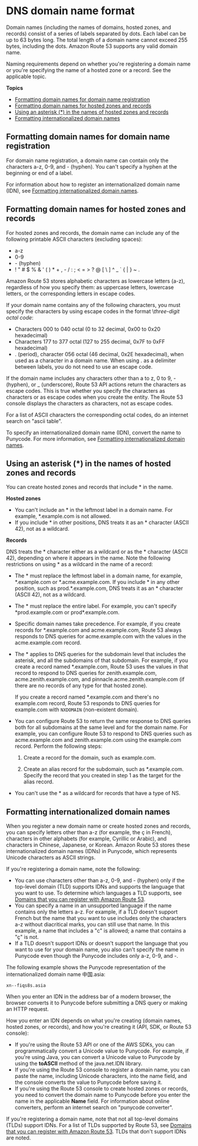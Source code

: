 # DNS domain name format<a name="DomainNameFormat"></a>

Domain names \(including the names of domains, hosted zones, and records\) consist of a series of labels separated by dots\. Each label can be up to 63 bytes long\. The total length of a domain name cannot exceed 255 bytes, including the dots\. Amazon Route 53 supports any valid domain name\. 

Naming requirements depend on whether you're registering a domain name or you're specifying the name of a hosted zone or a record\. See the applicable topic\.

**Topics**
+ [Formatting domain names for domain name registration](#domain-name-format-registration)
+ [Formatting domain names for hosted zones and records](#domain-name-format-hosted-zones)
+ [Using an asterisk \(\*\) in the names of hosted zones and records](#domain-name-format-asterisk)
+ [Formatting internationalized domain names](#domain-name-format-idns)

## Formatting domain names for domain name registration<a name="domain-name-format-registration"></a>

For domain name registration, a domain name can contain only the characters a\-z, 0\-9, and \- \(hyphen\)\. You can't specify a hyphen at the beginning or end of a label\.

For information about how to register an internationalized domain name \(IDN\), see [Formatting internationalized domain names](#domain-name-format-idns)\.

## Formatting domain names for hosted zones and records<a name="domain-name-format-hosted-zones"></a>

For hosted zones and records, the domain name can include any of the following printable ASCII characters \(excluding spaces\):
+ a\-z
+ 0\-9
+ \- \(hyphen\)
+ \! " \# $ % & ' \( \) \* \+ , \- / : ; < = > ? @ \[ \\ \] ^ \_ ` \{ \| \} \~ \. 

Amazon Route 53 stores alphabetic characters as lowercase letters \(a\-z\), regardless of how you specify them: as uppercase letters, lowercase letters, or the corresponding letters in escape codes\. 

If your domain name contains any of the following characters, you must specify the characters by using escape codes in the format \\*three\-digit octal code*:
+ Characters 000 to 040 octal \(0 to 32 decimal, 0x00 to 0x20 hexadecimal\)
+ Characters 177 to 377 octal \(127 to 255 decimal, 0x7F to 0xFF hexadecimal\)
+ \. \(period\), character 056 octal \(46 decimal, 0x2E hexadecimal\), when used as a character in a domain name\. When using \. as a delimiter between labels, you do not need to use an escape code\.

If the domain name includes any characters other than a to z, 0 to 9, \- \(hyphen\), or \_ \(underscore\), Route 53 API actions return the characters as escape codes\. This is true whether you specify the characters as characters or as escape codes when you create the entity\. The Route 53 console displays the characters as characters, not as escape codes\.

For a list of ASCII characters the corresponding octal codes, do an internet search on "ascii table"\. 

To specify an internationalized domain name \(IDN\), convert the name to Punycode\. For more information, see [Formatting internationalized domain names](#domain-name-format-idns)\.

## Using an asterisk \(\*\) in the names of hosted zones and records<a name="domain-name-format-asterisk"></a>

You can create hosted zones and records that include \* in the name\. 

**Hosted zones**
+ You can't include an \* in the leftmost label in a domain name\. For example, \*\.example\.com is not allowed\.
+ If you include \* in other positions, DNS treats it as an \* character \(ASCII 42\), not as a wildcard\.

**Records**

DNS treats the \* character either as a wildcard or as the \* character \(ASCII 42\), depending on where it appears in the name\. Note the following restrictions on using \* as a wildcard in the name of a record:
+ The \* must replace the leftmost label in a domain name, for example, \*\.example\.com or \*\.acme\.example\.com\. If you include \* in any other position, such as prod\.\*\.example\.com, DNS treats it as an \* character \(ASCII 42\), not as a wildcard\.
+ The \* must replace the entire label\. For example, you can't specify \*prod\.example\.com or prod\*\.example\.com\.
+ Specific domain names take precedence\. For example, if you create records for \*\.example\.com and acme\.example\.com, Route 53 always responds to DNS queries for acme\.example\.com with the values in the acme\.example\.com record\.
+ The \* applies to DNS queries for the subdomain level that includes the asterisk, and all the subdomains of that subdomain\. For example, if you create a record named \*\.example\.com, Route 53 uses the values in that record to respond to DNS queries for zenith\.example\.com, acme\.zenith\.example\.com, and pinnacle\.acme\.zenith\.example\.com \(if there are no records of any type for that hosted zone\)\. 

  If you create a record named \*\.example\.com and there's no example\.com record, Route 53 responds to DNS queries for example\.com with `NXDOMAIN` \(non\-existent domain\)\.
+ You can configure Route 53 to return the same response to DNS queries both for all subdomains at the same level and for the domain name\. For example, you can configure Route 53 to respond to DNS queries such as acme\.example\.com and zenith\.example\.com using the example\.com record\. Perform the following steps:

  1. Create a record for the domain, such as example\.com\.

  1. Create an alias record for the subdomain, such as \*\.example\.com\. Specify the record that you created in step 1 as the target for the alias record\.
+ You can't use the \* as a wildcard for records that have a type of NS\.

## Formatting internationalized domain names<a name="domain-name-format-idns"></a>

When you register a new domain name or create hosted zones and records, you can specify letters other than a\-z \(for example, the ç in French\), characters in other alphabets \(for example, Cyrillic or Arabic\), and characters in Chinese, Japanese, or Korean\. Amazon Route 53 stores these internationalized domain names \(IDNs\) in Punycode, which represents Unicode characters as ASCII strings\.

If you're registering a domain name, note the following:
+ You can use characters other than a\-z, 0\-9, and \- \(hyphen\) only if the top\-level domain \(TLD\) supports IDNs and supports the language that you want to use\. To determine which languages a TLD supports, see [Domains that you can register with Amazon Route 53](registrar-tld-list.md)\.
+ You can specify a name in an unsupported language if the name contains only the letters a\-z\. For example, if a TLD doesn't support French but the name that you want to use includes only the characters a\-z without diacritical marks, you can still use that name\. In this example, a name that includes a "c" is allowed; a name that contains a "ç" is not\.
+ If a TLD doesn't support IDNs or doesn't support the language that you want to use for your domain name, you also can't specify the name in Punycode even though the Punycode includes only a\-z, 0\-9, and \-\.

The following example shows the Punycode representation of the internationalized domain name 中国\.asia:

`xn--fiqs8s.asia`

When you enter an IDN in the address bar of a modern browser, the browser converts it to Punycode before submitting a DNS query or making an HTTP request\.

How you enter an IDN depends on what you're creating \(domain names, hosted zones, or records\), and how you're creating it \(API, SDK, or Route 53 console\):
+ If you're using the Route 53 API or one of the AWS SDKs, you can programmatically convert a Unicode value to Punycode\. For example, if you're using Java, you can convert a Unicode value to Punycode by using the **toASCII** method of the java\.net\.IDN library\.
+ If you're using the Route 53 console to register a domain name, you can paste the name, including Unicode characters, into the name field, and the console converts the value to Punycode before saving it\.
+ If you're using the Route 53 console to create hosted zones or records, you need to convert the domain name to Punycode before you enter the name in the applicable **Name** field\. For information about online converters, perform an internet search on "punycode converter"\.

If you're registering a domain name, note that not all top\-level domains \(TLDs\) support IDNs\. For a list of TLDs supported by Route 53, see [Domains that you can register with Amazon Route 53](registrar-tld-list.md)\. TLDs that don't support IDNs are noted\. 